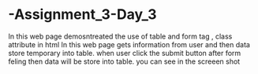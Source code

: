 # -Assignment_3-Day_3
In this web page demosntreated the use of table and form tag ,  class attribute  in html 
In this web page  gets information from user and then  data store temporary into table.
when user click the submit button after form feling then data will be store into table.
you can see in the screeen shot
